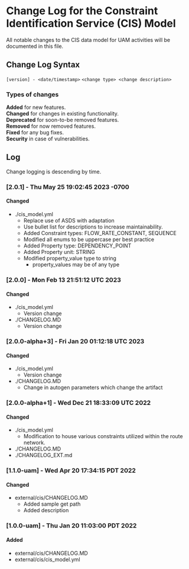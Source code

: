 # Change Log for the Constraint Identification Service (CIS) Model
All notable changes to the CIS data model for UAM activities will be documented in this file.

## Change Log Syntax
``[version] - <date/timestamp>``
``<change type> <change description>``

### Types of changes
__Added__ for new features.  
__Changed__ for changes in existing functionality.  
__Deprecated__ for soon-to-be removed features.  
__Removed__ for now removed features.  
__Fixed__ for any bug fixes.  
__Security__ in case of vulnerabilities.  

## Log
Change logging is descending by time.

### [2.0.1] - Thu May 25 19:02:45 2023 -0700
#### Changed
- ./cis_model.yml
   - Replace use of ASDS with adaptation
   - Use bullet list for descriptions to increase maintainability.
   - Added Constraint types: FLOW_RATE_CONSTANT, SEQUENCE
   - Modified all enums to be uppercase per best practice
   - Added Property type: DEPENDENCY_POINT
   - Added Property unit: STRING
   - Modified property_value type to string
     - property_values may be of any type


### [2.0.0] - Mon Feb 13 21:51:12 UTC 2023
#### Changed
- ./cis_model.yml
   - Version change
- ./CHANGELOG.MD
   - Version change

### [2.0.0-alpha+3] - Fri Jan 20 01:12:18 UTC 2023
#### Changed
- ./cis_model.yml
   - Version change
- ./CHANGELOG.MD
   - Change in autogen parameters which change the artifact

### [2.0.0-alpha+1] - Wed Dec 21 18:33:09 UTC 2022
#### Changed
- ./cis_model.yml
  - Modification to house various constraints utilized within the route network.
- ./CHANGELOG.MD
- ./CHANGELOG_EXT.md

### [1.1.0-uam] - Wed Apr 20 17:34:15 PDT 2022
#### Changed
- external/cis/CHANGELOG.MD
  - Added sample get path
  - Added description

### [1.0.0-uam] - Thu Jan 20 11:03:00 PDT 2022
#### Added
- external/cis/CHANGELOG.MD
- external/cis/cis_model.yml

